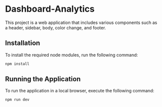 # Dashboard-Analytics

This project is a web application that includes various components such as a header, sidebar, body, color change, and footer.

## Installation

To install the required node modules, run the following command:

```bash
npm install
```

## Running the Application

To run the application in a local browser, execute the following command:

```bash
npm run dev
```
